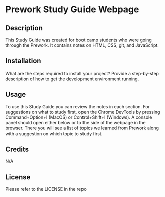 # Prework Study Guide Webpage

## Description

This Study Guide was created for boot camp students who were going through the Prework. It contains notes on HTML, CSS, git, and JavaScript.

## Installation

What are the steps required to install your project? Provide a step-by-step description of how to get the development environment running.

## Usage

To use this Study Guide you can review the notes in each section. For suggestions on what to study first, open the Chrome DevTools by pressing Command+Option+I (MacOS) or Control+Shift+I (Windows). A console panel should open either below or to the side of the webpage in the browser. There you will see a list of topics we learned from Prework along with a suggestion on which topic to study first.

## Credits

N/A

## License

Please refer to the LICENSE in the repo